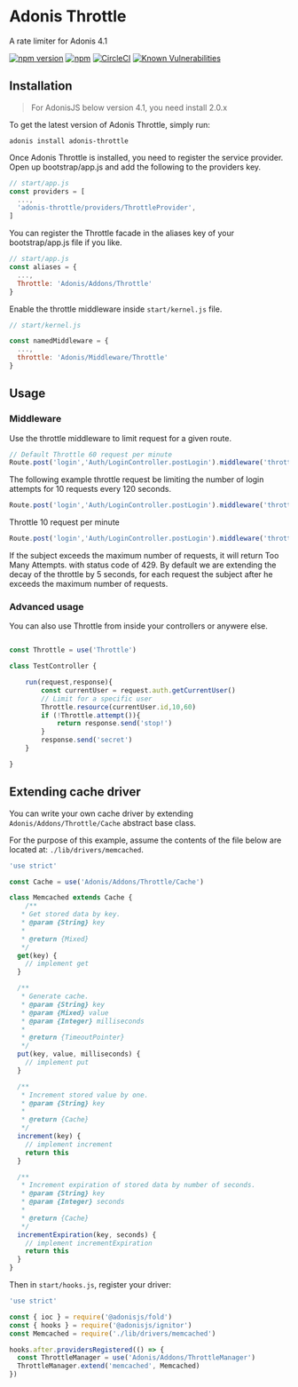 # Adonis Throttle

A rate limiter for Adonis 4.1

[![npm version](https://badge.fury.io/js/adonis-throttle.svg)](https://badge.fury.io/js/adonis-throttle)
[![npm](https://img.shields.io/npm/dt/adonis-throttle.svg)](https://www.npmjs.com/package/adonis-throttle)
[![CircleCI](https://img.shields.io/circleci/project/github/masasron/adonis-throttle.svg)](https://circleci.com/gh/masasron/adonis-throttle)
[![Known Vulnerabilities](https://snyk.io/test/github/masasron/adonis-throttle/badge.svg?targetFile=package.json)](https://snyk.io/test/github/masasron/adonis-throttle?targetFile=package.json)

## Installation

> For AdonisJS below version 4.1, you need install 2.0.x

To get the latest version of Adonis Throttle, simply run:

```
adonis install adonis-throttle
```

Once Adonis Throttle is installed, you need to register the service provider.
Open up bootstrap/app.js and add the following to the providers key.

```js
// start/app.js
const providers = [
  ...,
  'adonis-throttle/providers/ThrottleProvider',
]
```

You can register the Throttle facade in the aliases key of your bootstrap/app.js file if you like.

```js
// start/app.js
const aliases = {
  ...,
  Throttle: 'Adonis/Addons/Throttle'
}
```

Enable the throttle middleware inside `start/kernel.js` file.

```js
// start/kernel.js

const namedMiddleware = {
  ...,
  throttle: 'Adonis/Middleware/Throttle'
}
```

## Usage

### Middleware

Use the throttle middleware to limit request for a given route.

```js
// Default Throttle 60 request per minute
Route.post('login','Auth/LoginController.postLogin').middleware('throttle')
```

The following example throttle request be limiting the number of login attempts for 10 requests every 120 seconds.
```js
Route.post('login','Auth/LoginController.postLogin').middleware('throttle:10,120')
```

Throttle 10 request per minute
```js
Route.post('login','Auth/LoginController.postLogin').middleware('throttle:10')
```

If the subject exceeds the maximum number of requests, it will return Too Many Attempts. with status code of 429.
By default we are extending the decay of the throttle by 5 seconds, for each request the subject after he exceeds the maximum number of requests.

### Advanced usage

You can also use Throttle from inside your controllers or anywere else.

```js

const Throttle = use('Throttle')

class TestController {

	run(request,response){
		const currentUser = request.auth.getCurrentUser()
		// Limit for a specific user
		Throttle.resource(currentUser.id,10,60)
		if (!Throttle.attempt()){
			return response.send('stop!')
		}
		response.send('secret')
	}

}
```

## Extending cache driver

You can write your own cache driver by extending `Adonis/Addons/Throttle/Cache`
abstract base class.

For the purpose of this example, assume the contents of the file below are
located at: `./lib/drivers/memcached`.

```js
'use strict'

const Cache = use('Adonis/Addons/Throttle/Cache')

class Memcached extends Cache {
    /**
   * Get stored data by key.
   * @param {String} key
   *
   * @return {Mixed}
   */
  get(key) {
    // implement get
  }

  /**
   * Generate cache.
   * @param {String} key
   * @param {Mixed} value
   * @param {Integer} milliseconds
   *
   * @return {TimeoutPointer}
   */
  put(key, value, milliseconds) {
    // implement put
  }

  /**
   * Increment stored value by one.
   * @param {String} key
   *
   * @return {Cache}
   */
  increment(key) {
    // implement increment
    return this
  }

  /**
   * Increment expiration of stored data by number of seconds.
   * @param {String} key
   * @param {Integer} seconds
   *
   * @return {Cache}
   */
  incrementExpiration(key, seconds) {
    // implement incrementExpiration
    return this
  }
}
```

Then in `start/hooks.js`, register your driver:

```js
'use strict'

const { ioc } = require('@adonisjs/fold')
const { hooks } = require('@adonisjs/ignitor')
const Memcached = require('./lib/drivers/memcached')

hooks.after.providersRegistered(() => {
  const ThrottleManager = use('Adonis/Addons/ThrottleManager')
  ThrottleManager.extend('memcached', Memcached)
})
```
